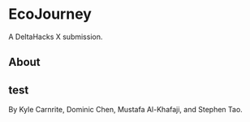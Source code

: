 # EcoJourney
A DeltaHacks X submission.

## About


## test

By Kyle Carnrite, Dominic Chen, Mustafa Al-Khafaji, and Stephen Tao.